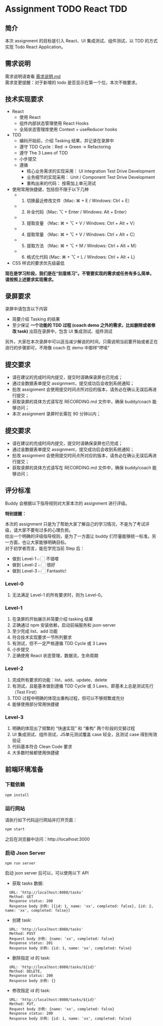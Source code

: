 # Assignment TODO React TDD

## 简介
本次 assignment 的目标是引入 React、UI 集成测试、组件测试，以 TDD 的方式实现 Todo React Application。

## 需求说明
需求说明请查看 [需求说明.md](需求说明.md)   
需求变更提醒：对于新增的 todo 是否显示在第一个位，本次不做要求。

## 技术实现要求
- React
  - 使用 React
  - 组件内部状态管理使用 React Hooks
  - 全局状态管理库使用 Context + useReducer hooks
- TDD
  - 编码开始前，介绍 Tasking 结果，并记录在录屏中
  - 遵守 TDD Cycle：Red -> Green -> Refactoring
  - 遵守 The 3 Laws of TDD
  - 小步提交
  - 遵循
    - 核心业务需求的实现采用： UI integration Test Drive Development
    - 业务细节的实现采用： Unit / Component Test Drive Development
    - 重构出来的代码： 按需加上单元测试
- 使用常用快捷键，包括但不限于以下几种
  - 1. 切换最近修改文件（Mac: ⌘ + E / Windows: Ctrl + E）
  - 2. 补全代码（Mac: ⌥ + Enter / Windows: Alt + Enter）
  - 3. 提取变量 （Mac: ⌘ + ⌥ + V / Windows: Ctrl + Alt + V）
  - 4. 提取常量 （Mac: ⌘ + ⌥ + V / Windows: Ctrl + Alt + C）
  - 5. 提取方法 （Mac: ⌘ + ⌥ + M / Windows: Ctrl + Alt + M）
  - 6. 格式化代码 (Mac: ⌘ + ⌥ + L / Windows: Ctrl + Alt + L)
- CSS 样式的要求优先级最低

**现在是学习阶段，我们是在“刻意练习”。不管要实现的需求或任务有多么简单，请按照上述要求实现需求。**

## 录屏要求
录屏中请包含以下内容
- 简要介绍 Tasking 的结果
- 至少保证 **一个功能的 TDD 过程 (coach demo 之外的需求，比如删除或者修改 task)** 出现在录屏中，包含 UI 集成测试、组件测试

另外，大家在本次录屏中可以适当减少解说的时间，只需说明当前要开始或者正在进行的步骤即可，不用像 coach 在 demo 中那样“啰嗦”

## 提交要求
- 请在建议的完成时间内提交，提交时请确保录屏也已完成；
- 通过金数据表单提交 assignment，提交成功后会收到系统通知；
- 批改 assignment 会使用提交时间点所对应的版本，请务必在确认无误后再进行提交；
- 获取录屏的具体方式请写在 RECORDING.md 文件中，确保 buddy/coach 能够访问；
- 本次 assignment 录屏时长需在 90 分钟以内；

## 提交要求
- 请在建议的完成时间内提交，提交时请确保录屏也已完成；
- 通过金数据表单提交 assignment，提交成功后会收到系统通知；
- 批改 assignment 会使用提交时间点所对应的版本，请务必在确认无误后再进行提交；
- 获取录屏的具体方式请写在 RECORDING.md 文件中，确保 buddy/coach 能够访问；

## 评分标准
Buddy 会根据以下指导规则对大家本次的 assignment 进行评级。

**特别提醒：**

本次的 assignment 只是为了帮助大家了解自己的学习情况，不是为了考试评级，请大家不要有过多的心理负担。  
给出一个明确的评级指导规则，是为了一方面让 buddy 们尽量能够统一标准。另一方面，也让大家能够明确目标。  
对于初学者而言，能在学完当前 Step 后：  
- 做到 Level-1 👉🏻 不错喽
- 做到 Level-2 👉🏻 很好
- 做到 Level-3 👉🏻 Fantastic!

### Level-0
1. 无法满足 Level-1 的所有要求时，则为 Level-0。

### Level-1
1. 在录屏的开始展示并简要介绍 tasking 结果
2. 正确通过 npm 安装依赖，启动前端服务和 json-server
3. 至少完成 list、add 功能
4. 符合技术实现要求一节所列要求
5. 有测试，但不一定严格遵循 TDD Cycle 或 3 Laws
6. 小步提交
7. 正确使用 React 状态管理，数据流，生命周期

### Level-2
1. 完成所有要求的功能：list、add、update、delete
2. 有测试，且能基本做到遵循 TDD Cycle 或 3 Laws，即基本上总是测试先行（Test First）
3. TDD 过程中明确的体现出重构过程，但可以不够频繁或充分
4. 能够使用部分常用快捷键

### Level-3
1. 明确的体现出了频繁的 “快速实现” 和 “重构” 两个阶段的交替过程
2. UI 集成测试、组件测试，JS单元测试覆盖 case 较全，且测试 case 得到有效验证
3. 代码基本符合 Clean Code 要求
4. 大多数时候都使用快捷键

## 前端环境准备

### 下载依赖

```bash
npm install
```

### 运行网站

请执行如下代码运行网站并打开页面：

```bash
npm start
```
之后在浏览器中访问：http://localhost:3000

### 启动 Json Server

```
npm run server
```
启动 json server 后可以，可以使用以下 API
- 获取 tasks 数据:
```
  URL: 'http://localhost:8080/tasks'
  Method: GET
  Response status: 200
  Response body 示例: [{id: 1, name: 'xx', completed: false}, {id: 2, name: 'xx', completed: false}]
```
- 创建 task:
```
  URL: 'http://localhost:8080/tasks'
  Method: POST
  Request body 示例: {name: 'xx', completed: false}
  Response status: 201
  Response body 示例: {id: 1, name: 'xx', completed: false}
```
- 删除指定 id 的 task:
```
  URL: 'http://localhost:8080/tasks/${id}'
  Method: DELETE,
  Response status: 200
  Response body 示例: {}
```
- 修改指定 id 的 task:
```
  URL: 'http://localhost:8080/tasks/${id}'
  Method: PUT,
  Request body 示例: {name: 'xx', completed: false}
  Response status: 200
  Response body 示例: {id: 1, name: 'xx', completed: false}
```
